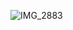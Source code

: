 ![IMG_2883](https://user-images.githubusercontent.com/81039516/188940086-885de902-2436-4a4a-ba7d-eaf32d143bee.jpg)
